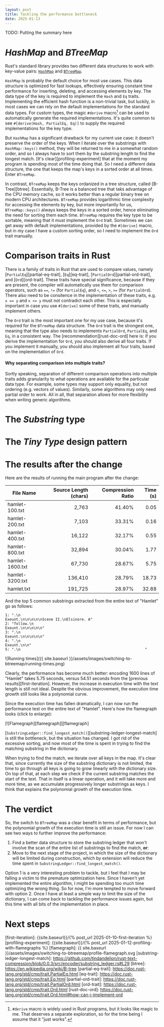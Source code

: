 ```yaml
---
layout: post
title: Tackling the performance bottleneck
date: 2025-01-13
---
```


TODO: Putting the summary here

# _HashMap_ and _BTreeMap_

Rust's standard library provides two different data structures to work with key-value pairs: [`HashMap`][hashmap] and [`BTreeMap`][btreemap]. 

`HashMap` is probably the default choice for most use cases. This data structure is optimized for fast lookups, effectively ensuring constant time performance for inserting, deleting, and accessing elements by key. The data type of the key is required to implement the `Hash` and `Eq` traits. Implementing the efficient hash function is a non-trivial task, but luckily, in most cases we can rely on the default implementations for the standard data types. For custom types, the magic `#derive` macro[^1] can be used to automatically generate the required implementations. It's quite common to see `#[derive(Hash, PartialEq, Eq)]` to supply the required implementations for the key type.

But `HashMap` has a significant drawback for my current use case: it doesn't preserve the order of the keys. When I iterate over the substrings with `HashMap::keys()` method, they will be returned to me in a somewhat random order, and so I always have to sort them by the substring length to find the longest match. [It's clear][profiling-experiment] that at the moment my program is spending most of the time doing that. So I need a different data structure, the one that keeps the map's keys in a sorted order at all times. Enter `BTreeMap`.

In contrast, `BTreeMap` keeps the keys ordanized in a tree structure, called [B-Tree][btree]. Essentially, B-Tree is a balanced tree that taks advantage of the CPU memory cache, so it works better than a regular binary tree on modern CPU architectures. `BTreeMap` provides logarithmic time complexity for accessing the elements by key, but more importantly for us, `BTreeMap::keys()`  always keeps the keys in a sorted order, hence eliminating the need for sorting them each time. `BTreeMap` requires the key type to be sortable, meaning that it must implement the `Ord` trait. Sometimes we can get away with default implementations, provided by the `#[derive]` macro, but in my case I have a custom sorting order, so I need to implement the `Ord` trait manually.

# Comparison traits in Rust 

There is a family of traits in Rust that are used to compare values, namely [`PartialEq`][partial-eq-trait], [`Eq`][eq-trait], [`PartialOrd`][partial-ord-trait], and [`Ord`][ord-trait]. These traits have special significance, because if they are present, the compiler will automatically use them for comparison operators, such as `==`, `!=` (for `PartialEq`), and `<`, `<=`, `>`, `>=` (for `PartialOrd`). There also need to be consitence in the implementation of these traits, e.g. `x == y` and `x <= y` must not contradict each other. This is especially important in case you use `#[derive]` some of these traits, and manually implement others.

The `Ord` trait is the most important one for my use case, because it's required for the `BTreeMap` data structure. The `Ord` trait is the strongest one, meaning that the type also needs to implements `PartialOrd`, `PartialEq`, and `Eq`, in a consistent way. The [recommendation][rust-doc-ord] here is: if you derive the implementation for `Ord`, you should also derive all four traits. If you implement it manually, you should also implement all four traits, based on the implementation of `Ord`.

#### Why separating comparison into multiple traits?

Sortly speaking, separation of different comparison operations into multiple traits adds granularity to what operations are available for the particular data type. For example, some types may support only equality, but not ordering (e.g. vectors of values). Similarly, some algorithms may only need partial order to work. All in all, that separation allows for more flexibility when writing generic algorithms. 

# The _Substring_ type

# The _Tiny Type_ design pattern 


# The results after the change

Here are the results of running the main program after the change:

| File Name       | Source Length (chars) | Compression Ratio | Time (s) |
| --------------- | --------------------: | ----------------: | -------: |
| hamlet-100.txt  |                 2,763 |            41.40% |     0.05 |
| hamlet-200.txt  |                 7,103 |            33.31% |     0.16 |
| hamlet-400.txt  |                16,122 |            32.17% |     0.55 |
| hamlet-800.txt  |                32,894 |            30.04% |     1.77 |
| hamlet-1600.txt |                67,730 |            28.67% |     5.75 |
| hamlet-3200.txt |               136,410 |            28.79% |    18.73 |
| hamlet.txt      |               191,725 |            28.97% |    32.88 |

And the top 5 common substrings extracted from the entire text of "Hamlet" go as follows: 

```
1: ".\n                                                         Exeunt.\n\n\n\n\nScene II.\nElsinore. A"
2: "follow.\n                                                         Exeunt.\n\n\n\n\n"
3: ".\n                                                         Exeunt.\n\n\n\n\n"
4: ".\n                                                         Exeunt.\n\n"
5: ".\n                                                         "
```

![Running times]({{ site.baseurl }}/assets/images/switching-to-btreemap/running-times.png)

Clearly, the performance has become much better: encoding 1600 lines of "Hamlet" takes 5.75 seconds, versus 54.51 seconds from the [previous results][first-iteration]. However, the increase in execution time with the text length is still not ideal.
Despite the obvious improvement, the execution time growth still looks like a polynomial curve.

Since the execution time has fallen dramatically, I can now run the performance test on the entire text of "Hamlet". Here's how the flamegraph looks (click to enlarge):

[![Flamegraph][flamegraph]][flamegraph]

[`SubstringLedger::find_longest_match()`][substring-ledger-longest-match] is still the bottleneck, but the situation has changed. I got rid of the excessive sorting, and now most of the time is spent in trying to find the matching substring in the dictionary.

When trying to find the match, we iterate over all keys in the map. It's clear that, since currently the size of the substring dictionary is not limited, the time to go through all keys is going to grow linearly with the dictionary size. On top of that, at each step we check if the current substring matches the start of the text. That in itself is a linear operation, and it will take more and more time, as we accumulate progressively longer substrings as keys. I think that explains the polynomial growth of the execution time.

# The verdict 

So, the switch to `BTreeMap` was a clear benefit in terms of performance, but the polynomial growth of the execution time is still an issue. For now I can see two ways to further improve the performance:

1. Find a better data structure to store the substring ledger that won't involve the scan of the entire list of substrings to find the match, **or**:
2. Move to the next stage of the project, in which the size of the dictionary will be limited during construction, which by extension will reduce the time spent in `SubstringLedger::find_longest_match()`.

Option 1 is a very interesting problem to tackle, but I feel that I may be falling a victim to the premature optimization here. Since I haven't yet implemented the entire algorithm, I might be spending too much time optimizing the wrong thing. So for now, I'm more tempted to move forward with option 2. Once I have at least a simple way to limit the size of the dictionary, I can come back to tackling the performance issues again, but this time with all bits of the implementation in place.

# Next steps

[^1]: `#derive` macro is widely used in Rust programs, but it looks like magic to me. That deserves a separate exploration, so for the time being I assume that it "just works". 

[hashmap]: https://doc.rust-lang.org/std/collections/struct.HashMap.html
[btreemap]: https://doc.rust-lang.org/std/collections/struct.BTreeMap.html
[first-iteration]: {{site.baseurl}}/{% post_url 2025-01-10-first-iteration %}
[profiling-experiment]: {{site.baseurl}}/{% post_url 2025-01-12-profiling-with-flamegraphs %}
[flamegraph]: {{ site.baseurl }}/assets/images/switching-to-btreemap/profile-flamegraph.svg
[substring-ledger-longest-match]: https://github.com/tindandelion/rust-text-compression/blob/0.0.3/src/encoder/substring_ledger.rs#L29
[btree]: https://en.wikipedia.org/wiki/B-tree
[partial-eq-trait]: https://doc.rust-lang.org/std/cmp/trait.PartialEq.html
[eq-trait]: https://doc.rust-lang.org/std/cmp/trait.Eq.html
[partial-ord-trait]: https://doc.rust-lang.org/std/cmp/trait.PartialOrd.html
[ord-trait]: https://doc.rust-lang.org/std/cmp/trait.Ord.html
[rust-doc-ord]: https://doc.rust-lang.org/std/cmp/trait.Ord.html#how-can-i-implement-ord

